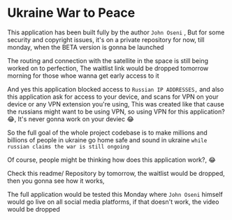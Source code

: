 # Ukraine War to Peace


This application has been built fully by the author ```John Oseni``` , But for some security and copyright issues, it's on a private repository for now, till monday, when the BETA version is gonna be launched

The routing and connection with the satellite in the space is still being worked on to perfection, The waitlist link would be dropped tomorrow morning for those whoe wanna get early access to it


And yes this application blocked access to ```Russian IP ADDRESSES,``` and also this application ask for access to your device, and scans for VPN on your device or any VPN extension you're using, This was created like that cause the russians might want to be using VPN, so using VPN for this application? 😂, It's never gonna work on your deviec 😂

So the full goal of the whole project codebase is to make millions and billions of people in ukraine go home safe and sound in ukraine ```while russian claims the war is still ongoing``` <br />

Of course, people might be thinking how does this application work?, 😂

Check this readme/ Repository by tomorrow, the waitlist would be dropped, then you gonna see how it works, 

The full application would be tested this Monday where ```John Oseni``` himself would go live on all social media platforms, if that doesn't work, the video would be dropped
